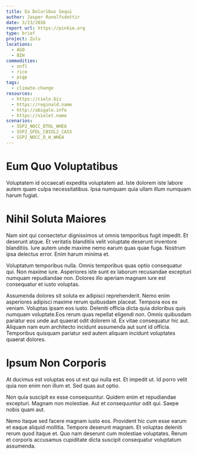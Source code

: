 ```yaml
---
title: Ea Doloribus Sequi
author: Jasper Runolfsdottir
date: 3/23/2016
report url: https://pinkie.org
type: brief
project: Zulu
locations:
  - AGO
  - BIH
commodities:
  - snfl
  - rice
  - pigp
tags:
  - climate-change
resources:
  - https://cielo.biz
  - https://reginald.name
  - http://abigale.info
  - https://violet.name
scenarios:
  - SSP2_NOCC_DTOL_WHEA
  - SSP2_GFDL_CBIOL2_CASS
  - SSP2_NOCC_D_H_WHEA
---
```

# Eum Quo Voluptatibus
Voluptatem id occaecati expedita voluptatem ad. Iste dolorem iste labore autem quam culpa necessitatibus. Ipsa numquam quia ullam illum numquam harum fugiat.

# Nihil Soluta Maiores
Nam sint qui consectetur dignissimos ut omnis temporibus fugit impedit. Et deserunt atque. Et veritatis blanditiis velit voluptate deserunt inventore blanditiis. Iure autem unde maxime nemo earum quas quae fuga. Nostrum ipsa delectus error. Enim harum minima et.
 Voluptatum temporibus nulla. Omnis temporibus quas optio consequatur qui. Non maxime iure. Asperiores iste sunt ex laborum recusandae excepturi numquam repudiandae non. Dolores illo aperiam magnam iure est consequatur et iusto voluptas.
 Assumenda dolores sit soluta ex adipisci reprehenderit. Nemo enim asperiores adipisci maxime rerum quibusdam placeat. Tempora eos ex veniam. Voluptas ipsam eos iusto. Deleniti officia dicta quia doloribus quis numquam voluptate.Eos rerum quas repellat eligendi non. Omnis quibusdam pariatur eos unde aut quaerat odit dolorem id. Ex vitae consequatur hic aut. Aliquam nam eum architecto incidunt assumenda aut sunt id officia. Temporibus quisquam pariatur sed autem aliquam incidunt voluptates quaerat dolores.

# Ipsum Non Corporis
At ducimus est voluptas eos ut est qui nulla est. Et impedit ut. Id porro velit quia non enim non illum et. Sed quas aut optio.
 Non quia suscipit ex esse consequuntur. Quidem enim et repudiandae excepturi. Magnam non molestiae. Aut et consequuntur odit qui. Saepe nobis quam aut.
 Nemo itaque sed facere magnam iusto eos. Provident hic cum esse earum et eaque aliquid mollitia. Tempore deserunt magnam. Et voluptas deleniti rerum quod itaque et. Quo nam deserunt cum molestiae voluptates. Rerum et corporis accusamus cupiditate dicta suscipit consequatur voluptatum assumenda.
